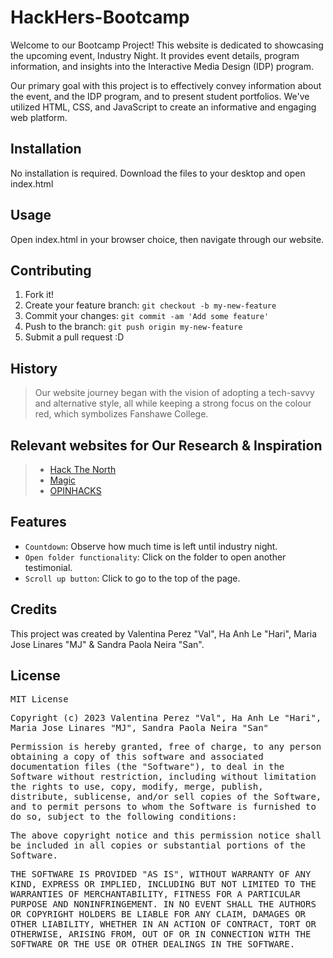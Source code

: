# HackHers-Bootcamp

Welcome to our Bootcamp Project! This website is dedicated to showcasing the upcoming event, Industry Night. It provides event details, program information, and insights into the Interactive Media Design (IDP) program.

Our primary goal with this project is to effectively convey information about the event, and the IDP program, and to present student portfolios. We've utilized HTML, CSS, and JavaScript to create an informative and engaging web platform.

## Installation

No installation is required. Download the files to your desktop and open index.html

## Usage

Open index.html in your browser choice, then navigate through our website.

## Contributing

1. Fork it!
2. Create your feature branch: `git checkout -b my-new-feature`
3. Commit your changes: `git commit -am 'Add some feature'`
4. Push to the branch: `git push origin my-new-feature`
5. Submit a pull request :D

## History

> Our website journey began with the vision of adopting a tech-savvy and alternative style, all while keeping a strong focus on the colour red, which symbolizes Fanshawe College.


## Relevant websites for Our Research & Inspiration

  > * [Hack The North](https://hackthenorth.com/)
  > * [Magic](https://magic.link/?ref=landingfolio)
  > * [OPINHACKS](https://opinhacks.co/#About)

  ## Features

* `Countdown`: Observe how much time is left until industry night.
* `Open folder functionality`: Click on the folder to open another testimonial.
* `Scroll up button`: Click to go to the top of the page.


## Credits

This project was created by Valentina Perez "Val",  Ha Anh Le "Hari", Maria Jose Linares "MJ" & Sandra Paola Neira "San".

## License

<samp>MIT License<samp>

<samp>Copyright (c) 2023 Valentina Perez "Val", Ha Anh Le "Hari", Maria Jose Linares "MJ", Sandra Paola Neira "San"<samp>

<samp>Permission is hereby granted, free of charge, to any person obtaining a copy
of this software and associated documentation files (the "Software"), to deal
in the Software without restriction, including without limitation the rights
to use, copy, modify, merge, publish, distribute, sublicense, and/or sell
copies of the Software, and to permit persons to whom the Software is
furnished to do so, subject to the following conditions:<samp>

<samp>The above copyright notice and this permission notice shall be included in all
copies or substantial portions of the Software.<samp>

<samp>THE SOFTWARE IS PROVIDED "AS IS", WITHOUT WARRANTY OF ANY KIND, EXPRESS OR
IMPLIED, INCLUDING BUT NOT LIMITED TO THE WARRANTIES OF MERCHANTABILITY,
FITNESS FOR A PARTICULAR PURPOSE AND NONINFRINGEMENT. IN NO EVENT SHALL THE
AUTHORS OR COPYRIGHT HOLDERS BE LIABLE FOR ANY CLAIM, DAMAGES OR OTHER
LIABILITY, WHETHER IN AN ACTION OF CONTRACT, TORT OR OTHERWISE, ARISING FROM,
OUT OF OR IN CONNECTION WITH THE SOFTWARE OR THE USE OR OTHER DEALINGS IN THE
SOFTWARE.</samp>

